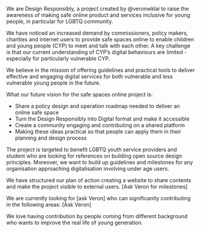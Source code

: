 We are Design Responsibly, a project created by @veronwklai to raise the awareness of making safe online product and services inclusive for young people, in particular for LGBTQ community. 


We have noticed an increased demand by commissioners, policy makers, charities and internet users to provide safe spaces online to enable children and young people (CYP) to meet and talk with each other.  A key challenge is that our current understanding of CYP’s digital behaviours are limited - especially for particularly vulnerable CYP.

We believe in the mission of offering guidelines and practical tools to deliver effective and engaging digital services for both vulnerable and less vulnerable young people in the future.

What our future vision for the safe spaces online project is:
- Share a policy design and operation roadmap needed to deliver an online safe space
- Turn the Design Responsibly into Digital format and make it accessible 
- Create a community engaging and contributing on a shared platform 
- Making these ideas practical so that people can apply them in their planning and design process


The project is targeted to benefit LGBTQ youth service providers and student who are looking for references on building open source design principles. Moreover, we want to build up guidelines and milestones for any organisation approaching digitalisation involving under age users.

We have structured our plan of action creating a website to share contents and make the project visible to external users. [Ask Veron for milestones]

We are currently looking for [ask Veron] who can significantly contributing in the following areas:
[Ask Veron]




We love having contribution by people coming from different background who wants to improve the real life of young generation.

